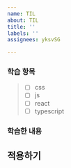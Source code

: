 ```yaml
---
name: TIL
about: TIL
title: ''
labels: ''
assignees: yksvSG

---
```


### 학습 항목
> - [ ] css
> - [ ] js
> - [ ] react
> - [ ] typescript

### 학습한 내용
>
>
>


## 적용하기
```tsx
```
